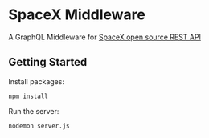 # SpaceX Middleware

A GraphQL Middleware for [SpaceX open source REST API](https://github.com/r-spacex/SpaceX-API)

## Getting Started

Install packages:

```
npm install
```

Run the server:

```
nodemon server.js
```
